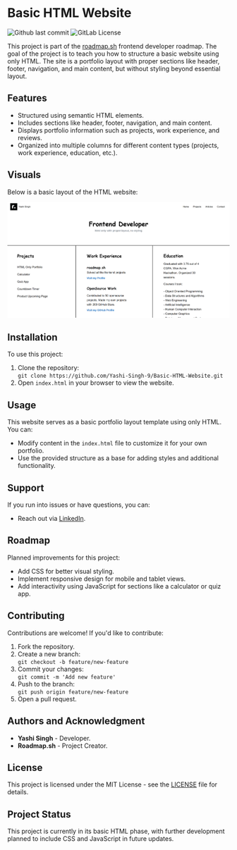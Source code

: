 # Basic HTML Website

![Github last commit](https://img.shields.io/github/last-commit/Yashi-Singh-9/Basic-Html-Website)
![GitLab License](https://img.shields.io/gitlab/license/Yashi-Singh-9/basic-html-website)

This project is part of the [roadmap.sh](https://roadmap.sh/projects/basic-html-website) frontend developer roadmap. The goal of the project is to teach you how to structure a basic website using only HTML. The site is a portfolio layout with proper sections like header, footer, navigation, and main content, but without styling beyond essential layout.

## Features
- Structured using semantic HTML elements.
- Includes sections like header, footer, navigation, and main content.
- Displays portfolio information such as projects, work experience, and reviews.
- Organized into multiple columns for different content types (projects, work experience, education, etc.).

## Visuals

Below is a basic layout of the HTML website:

![Portfolio Layout Screenshot](Screenshot.png)

## Installation
To use this project:
1. Clone the repository:  
   `git clone https://github.com/Yashi-Singh-9/Basic-HTML-Website.git`
2. Open `index.html` in your browser to view the website.

## Usage
This website serves as a basic portfolio layout template using only HTML. You can:
- Modify content in the `index.html` file to customize it for your own portfolio.
- Use the provided structure as a base for adding styles and additional functionality.

## Support
If you run into issues or have questions, you can:
- Reach out via [LinkedIn](https://www.linkedin.com/in/yashi-singh-b4143a246).

## Roadmap
Planned improvements for this project:
- Add CSS for better visual styling.
- Implement responsive design for mobile and tablet views.
- Add interactivity using JavaScript for sections like a calculator or quiz app.
  
## Contributing
Contributions are welcome! If you'd like to contribute:
1. Fork the repository.
2. Create a new branch:  
   `git checkout -b feature/new-feature`
3. Commit your changes:  
   `git commit -m 'Add new feature'`
4. Push to the branch:  
   `git push origin feature/new-feature`
5. Open a pull request.

## Authors and Acknowledgment
- **Yashi Singh** - Developer.
- **Roadmap.sh** - Project Creator.

## License
This project is licensed under the MIT License - see the [LICENSE](LICENSE) file for details.

## Project Status
This project is currently in its basic HTML phase, with further development planned to include CSS and JavaScript in future updates.
